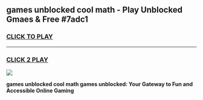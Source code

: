 
## games unblocked cool math - Play Unblocked Gmaes & Free #7adc1
<h3>
<a href="https://premium.freeplayer.one?title=games_unblocked_cool_math&ref=03M">CLICK TO PLAY</a></h3>
<hr>

<h3>
<a href="https://premium.freeplayer.one?title=games_unblocked_cool_math&ref=03M">CLICK 2 PLAY</a>
  
</h3>

<a href="https://premium.freeplayer.one?title=games_unblocked_cool_math&ref=03M"><img src="https://clearcache.store/games.png"></a>


**games unblocked cool math games unblocked: Your Gateway to Fun and Accessible Online Gaming**
